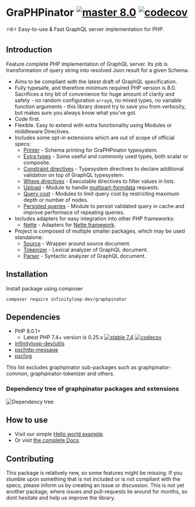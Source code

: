 # GraPHPinator [![master 8.0](https://github.com/infinityloop-dev/graphpinator/workflows/PHP/badge.svg?branch=master)](https://github.com/infinityloop-dev/graphpinator/actions?query=branch%3Amaster) [![codecov](https://codecov.io/gh/infinityloop-dev/graphpinator/branch/master/graph/badge.svg)](https://codecov.io/gh/infinityloop-dev/graphpinator)

:zap::globe_with_meridians::zap: Easy-to-use & Fast GraphQL server implementation for PHP.

## Introduction

Feature complete PHP implementation of GraphQL server. Its job is transformation of query string into resolved Json result for a given Schema. 

- Aims to be compliant with the latest draft of GraphQL specification.
- Fully typesafe, and therefore minimum required PHP version is 8.0. Sacrifices a tiny bit of convenience for huge amount of clarity and safety - no random configuration `array`s, no mixed types, no variable function arguments - this library doesnt try to save you from verbosity, but makes sure you always know what you've got.
- Code first.
- Flexible. Easy to extend with extra functionality using Modules or middleware Directives.
- Includes some opt-in extensions which are out of scope of official specs:
    - [Printer](https://github.com/infinityloop-dev/graphpinator-printer) - Schema printing for GraPHPinator typesystem.
    - [Extra types](https://github.com/infinityloop-dev/graphpinator-extra-types) - Some useful and commonly used types, both scalar or composite.
    - [Constraint directives](https://github.com/infinityloop-dev/graphpinator-constraint-directives) - Typesystem directives to declare additional validation on top of GraphQL typesystem.
    - [Where directives](https://github.com/infinityloop-dev/graphpinator-where-directives) - Executable directives to filter values in lists.
    - [Upload](https://github.com/infinityloop-dev/graphpinator-upload) - Module to handle [multipart-formdata](https://github.com/jaydenseric/graphql-multipart-request-spec) requests.
    - [Query cost](https://github.com/infinityloop-dev/graphpinator-query-cost) - Modules to limit query cost by restricting maximum depth or number of nodes.
    - [Persisted queries](https://github.com/infinityloop-dev/graphpinator-persisted-queries) - Module to persist validated query in cache and improve performace of repeating queries.
- Includes adapters for easy integration into other PHP frameworks:
    - [Nette](https://github.com/infinityloop-dev/graphpinator-nette) - Adapters for [Nette framework](https://nette.org/).
- Project is composed of multiple smaller packages, which may be used standalone:
    - [Source](https://github.com/infinityloop-dev/graphpinator-source) - Wrapper around source document.
    - [Tokenizer](https://github.com/infinityloop-dev/graphpinator-tokenizer) - Lexical analyzer of GraphQL document.
    - [Parser](https://github.com/infinityloop-dev/graphpinator-parser) - Syntactic analyzer of GraphQL document.

## Installation

Install package using composer

```composer require infinityloop-dev/graphpinator```

## Dependencies

- PHP 8.0.1+ 
    - Latest PHP 7.4+ version is 0.25.x [![stable 7.4](https://github.com/infinityloop-dev/graphpinator/workflows/PHP/badge.svg?branch=php74_bugfixes)](https://github.com/infinityloop-dev/graphpinator/actions?query=branch%3Aphp74_bugfixes) [![codecov](https://codecov.io/gh/infinityloop-dev/graphpinator/branch/php74_bugfixes/graph/badge.svg)](https://codecov.io/gh/infinityloop-dev/graphpinator)
- [infinityloop-dev/utils](https://github.com/infinityloop-dev/utils)
- [psr/http-message](https://github.com/php-fig/http-message)
- [psr/log](https://github.com/php-fig/log)

This list excludes graphpinator sub-packages such as graphpinator-common, graphpinator-tokenizer and others.

### Dependency tree of graphpinator packages and extensions

![Dependency tree](docs/dependency_diagram.svg)

## How to use

- Visit our simple [Hello world example](https://github.com/infinityloop-dev/graphpinator/blob/master/docs/examples/HelloWorld.md).
- Or visit [the complete Docs](https://github.com/infinityloop-dev/graphpinator/blob/master/docs/README.md).

## Contributing

This package is relatively new, so some features might be missing. If you stumble upon something that is not included or is not compliant with the specs, please inform us by creating an issue or discussion. This is not yet another package, where issues and pull-requests lie around for months, so dont hesitate and help us improve the library.
